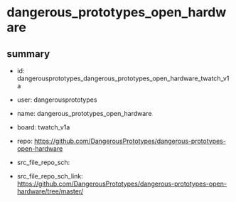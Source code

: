 # dangerous_prototypes_open_hardware
 
## summary 
* id: dangerousprototypes_dangerous_prototypes_open_hardware_twatch_v1a
* user: dangerousprototypes
* name: dangerous_prototypes_open_hardware
* board: twatch_v1a
* repo: https://github.com/DangerousPrototypes/dangerous-prototypes-open-hardware



* src_file_repo_sch: 
* src_file_repo_sch_link: https://github.com/DangerousPrototypes/dangerous-prototypes-open-hardware/tree/master/






